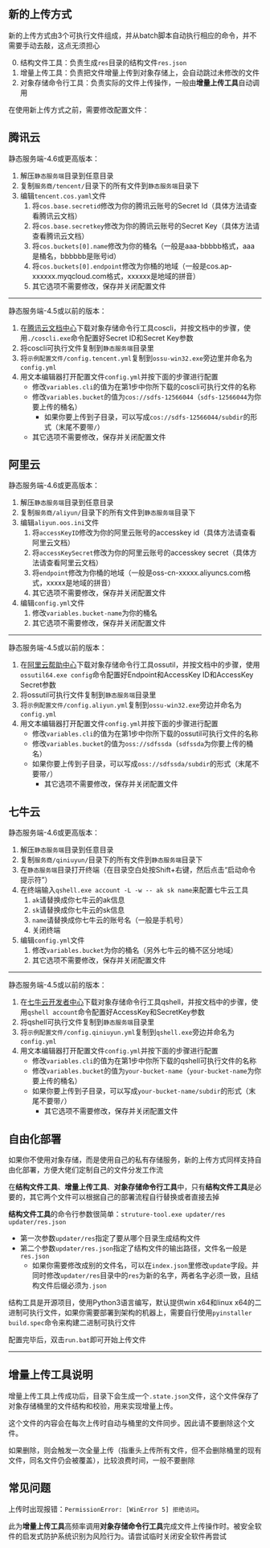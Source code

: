 ## 新的上传方式

新的上传方式由3个可执行文件组成，并从batch脚本自动执行相应的命令，并不需要手动去敲，这点无须担心

0. 结构文件工具：负责生成`res`目录的结构文件`res.json`
1. 增量上传工具：负责把文件增量上传到对象存储上，会自动跳过未修改的文件
2. 对象存储命令行工具：负责实际的文件上传操作，一般由**增量上传工具**自动调用

在使用新上传方式之前，需要修改配置文件：

<!-- tabs:start -->

## **腾讯云**

静态服务端-4.6或更高版本：

1. 解压`静态服务端`目录到任意目录
2. 复制`服务商/tencent/`目录下的所有文件到`静态服务端`目录下
3. 编辑`tencent.cos.yaml`文件
   1. 将`cos.base.secretid`修改为你的腾讯云账号的Secret Id（具体方法请查看腾讯云文档）
   2. 将`cos.base.secretkey`修改为你的腾讯云账号的Secret Key（具体方法请查看腾讯云文档）
   3. 将`cos.buckets[0].name`修改为你的桶名（一般是aaa-bbbbb格式，aaa是桶名，bbbbbb是账号id）
   4. 将`cos.buckets[0].endpoint`修改为你桶的地域（一般是cos.ap-xxxxxx.myqcloud.com格式，xxxxxx是地域的拼音）
   5. 其它选项不需要修改，保存并关闭配置文件

---

静态服务端-4.5或以前的版本：

1. 在[腾讯云文档中心](https://cloud.tencent.com/document/product/436/63144)下载对象存储命令行工具coscli，并按文档中的步骤，使用`./coscli.exe`命令配置好Secret ID和Secret Key参数
2. 将coscli可执行文件复制到`静态服务端`目录里
3. 将`示例配置文件/config.tencent.yml`复制到`ossu-win32.exe`旁边里并命名为`config.yml`
4. 用文本编辑器打开配置文件`config.yml`并按下面的步骤进行配置
   + 修改`variables.cli`的值为在第1步中你所下载的coscli可执行文件的名称
   + 修改`variables.bucket`的值为`cos://sdfs-12566044`（`sdfs-12566044`为你要上传的桶名）
     + 如果你要上传到子目录，可以写成`cos://sdfs-12566044/subdir`的形式（末尾不要带`/`）
   + 其它选项不需要修改，保存并关闭配置文件

## **阿里云**

静态服务端-4.6或更高版本：

1. 解压`静态服务端`目录到任意目录
2. 复制`服务商/aliyun/`目录下的所有文件到`静态服务端`目录下
3. 编辑`aliyun.oos.ini`文件
   1. 将`accessKeyID`修改为你的阿里云账号的accesskey id（具体方法请查看阿里云文档）
   2. 将`accessKeySecret`修改为你的阿里云账号的accesskey secret（具体方法请查看阿里云文档）
   3. 将`endpoint`修改为你桶的地域（一般是oss-cn-xxxxx.aliyuncs.com格式，xxxxx是地域的拼音）
   4. 其它选项不需要修改，保存并关闭配置文件
4. 编辑`config.yml`文件
   1. 修改`variables.bucket-name`为你的桶名
   2. 其它选项不需要修改，保存并关闭配置文件

---

静态服务端-4.5或以前的版本：

1. 在[阿里云帮助中心](https://help.aliyun.com/document_detail/120075.htm)下载对象存储命令行工具ossutil，并按文档中的步骤，使用`ossutil64.exe config`命令配置好Endpoint和AccessKey ID和AccessKey Secret参数
2. 将ossutil可执行文件复制到`静态服务端`目录里
3. 将`示例配置文件/config.aliyun.yml`复制到`ossu-win32.exe`旁边并命名为`config.yml`
4. 用文本编辑器打开配置文件`config.yml`并按下面的步骤进行配置
    + 修改`variables.cli`的值为在第1步中你所下载的ossutil可执行文件的名称
    + 修改`variables.bucket`的值为`oss://sdfssda`（`sdfssda`为你要上传的桶名）
    + 如果你要上传到子目录，可以写成`oss://sdfssda/subdir`的形式（末尾不要带`/`）
        + 其它选项不需要修改，保存并关闭配置文件

## **七牛云**

静态服务端-4.6或更高版本：

1. 解压`静态服务端`目录到任意目录
2. 复制`服务商/qiniuyun/`目录下的所有文件到`静态服务端`目录下
3. 在`静态服务端`目录打开终端（在目录空白处按Shift+右键，然后点击“启动命令提示符”）
4. 在终端输入`qshell.exe account -L -w -- ak sk name`来配置七牛云工具
   1. `ak`请替换成你七牛云的ak信息
   2. `sk`请替换成你七牛云的sk信息
   3. `name`请替换成你七牛云的账号名（一般是手机号）
   4. 关闭终端
5. 编辑`config.yml`文件
   1. 修改`variables.bucket`为你的桶名（另外七牛云的桶不区分地域）
   2. 其它选项不需要修改，保存并关闭配置文件

---

静态服务端-4.5或以前的版本：

1. 在[七牛云开发者中心](https://developer.qiniu.com/kodo/1302/qshell)下载对象存储命令行工具qshell，并按文档中的步骤，使用`qshell account`命令配置好AccessKey和SecretKey参数
2. 将qshell可执行文件复制到`静态服务端`目录里
3. 将`示例配置文件/config.qiniuyun.yml`复制到`qshell.exe`旁边并命名为`config.yml`
4. 用文本编辑器打开配置文件`config.yml`并按下面的步骤进行配置
    + 修改`variables.cli`的值为在第1步中你所下载的qshell可执行文件的名称
    + 修改`variables.bucket`的值为`your-bucket-name`（`your-bucket-name`为你要上传的桶名）
    + 如果你要上传到子目录，可以写成`your-bucket-name/subdir`的形式（末尾不要带`/`）
        + 其它选项不需要修改，保存并关闭配置文件

## **自由化部署**

如果你不使用对象存储，而是使用自己的私有存储服务，新的上传方式同样支持自由化部署，方便大佬们定制自己的文件分发工作流

在**结构文件工具**、**增量上传工具**、**对象存储命令行工具**中，只有**结构文件工具**是必要的，其它两个文件可以根据自己的部署流程自行替换或者直接去掉

**结构文件工具**的命令行参数很简单：`struture-tool.exe updater/res updater/res.json`

+ 第一次参数`updater/res`指定了要从哪个目录生成结构文件
+ 第二个参数`updater/res.json`指定了结构文件的输出路径，文件名一般是`res.json`
  + 如果你需要修改成别的文件名，可以在`index.json`里修改`update`字段。并同时修改`updater/res`目录中的`res`为新的名字，两者名字必须一致，且结构文件后缀必须为`.json`

结构工具是开源项目，使用Python3语言编写，默认提供win x64和linux x64的二进制可执行文件，如果你需要部署到架构的机器上，需要自行使用`pyinstaller build.spec`命令来构建二进制可执行文件

<!-- tabs:end -->

配置完毕后，双击`run.bat`即可开始上传文件

---

## 增量上传工具说明

增量上传工具上传成功后，目录下会生成一个`.state.json`文件，这个文件保存了对象存储桶里的文件结构和校验，用来实现增量上传。

这个文件的内容会在每次上传时自动与桶里的文件同步。因此请不要删除这个文件。

如果删除，则会触发一次全量上传（指重头上传所有文件，但不会删除桶里的现有文件，同名文件仍会被覆盖），比较浪费时间，一般不要删除

## 常见问题

上传时出现报错：`PermissionError: [WinError 5] 拒绝访问`。

此为**增量上传工具**高频率调用**对象存储命令行工具**完成文件上传操作时。被安全软件的启发式防护系统识别为风险行为。请尝试临时关闭安全软件再尝试
